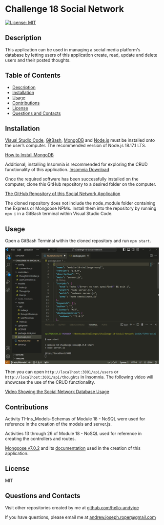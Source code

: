 # Challenge 18 Social Network

[![License: MIT](https://img.shields.io/badge/License-MIT-yellow.svg)](https://opensource.org/licenses/MIT)


## Description

This application can be used in managing a social media platform's database by letting users of this application create, read, update and delete users and their posted thoughts.


## Table of Contents
* [Description](#description)
* [Installation](#installation)
* [Usage](#usage)
* [Contributions](#contributions)
* [License](#license)
* [Questions and Contacts](#questions-and-contacts)


## Installation

[Visual Studio Code](https://code.visualstudio.com/), [GitBash](https://git-scm.com/downloads), [MongoDB](https://fastdl.mongodb.org/windows/mongodb-windows-x86_64-6.0.4-signed.msi) and [Node.js](https://nodejs.org/en) must be installed onto the user’s computer. The recommended version of Node.js 18.17.1 LTS.

[How to Install MongoDB](https://coding-boot-camp.github.io/full-stack/mongodb/how-to-install-mongodb)

Additional, installing Insomnia is recommended for exploring the CRUD functionality of this application. [Insomnia Download](https://insomnia.rest/download)

Once the required software has been successfully installed on the computer, clone this GitHub repository to a desired folder on the computer.

[The GitHub Repository of this Social Network Application](https://github.com/Hello-AndyJoe/Challenge-18-Social-Network)

The cloned repository does not include the node_module folder containing the Express or Mongoose NPMs. Install them into the repository by running `npm i` in a GitBash terminal within Visual Studio Code. 


## Usage

Open a GitBash Terminal within the cloned repository and run `npm start`.

![Running npm start in GitBash Terminal](./assets/challenge-18-runTerminal.png)

Then you can open `http://localhost:3001/api/users` or `http://localhost:3001/api/thoughts` in Insomnia. The following video will showcase the use of the CRUD functionality.

[Video Showing the Social Network Database Usage](https://drive.google.com/file/d/1CwI8AKPld04yqY2KY7hlHPD6nlIgwkDp/view?usp=sharing)

## Contributions

Activity 11-Ins_Models-Schemas of Module 18 - NoSQL were used for reference in the creation of the models and server.js.

Activities 13 through 26 of Module 18 - NoSQL used for reference in creating the controllers and routes. 

[Mongoose v7.0.2](https://www.npmjs.com/package/mongoose/v/7.0.2) and its [documentation](https://mongoosejs.com/docs/guide.html) used in the creation of this application.


## License

MIT


## Questions and Contacts
Visit other repositories created by me at [github.com/hello-andyjoe](https://github.com/hello-andyjoe)

If you have questions, please email me at [andrew.joseph.roper@gmail.com](mailto:andrew.joseph.roper@gmail.com)